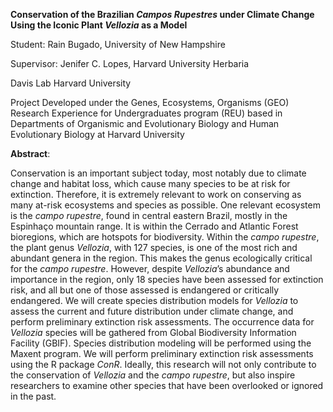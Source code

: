 **Conservation of the Brazilian *Campos Rupestres* under Climate Change Using the Iconic Plant *Vellozia* as a Model**

Student: Rain Bugado, University of New Hampshire

Supervisor: Jenifer C. Lopes, Harvard University Herbaria

Davis Lab Harvard University

Project Developed under the Genes, Ecosystems, Organisms (GEO) Research Experience for Undergraduates program (REU) based in Departments of Organismic and Evolutionary Biology and Human Evolutionary Biology at Harvard University

**Abstract**:

Conservation is an important subject today, most notably due to climate change and habitat loss, which cause many species to be at risk for extinction. Therefore, it is extremely relevant to work on conserving as many at-risk ecosystems and species as possible. One relevant ecosystem is the *campo rupestre*, found in central eastern Brazil, mostly in the Espinhaço mountain range. It is within the Cerrado and Atlantic Forest bioregions, which are hotspots for biodiversity. Within the *campo rupestre*, the plant genus *Vellozia*, with 127 species, is one of the most rich and abundant genera in the region. This makes the genus ecologically critical for the *campo rupestre*. However, despite *Vellozia*’s abundance and importance in the region, only 18 species have been assessed for extinction risk, and all but one of those assessed is endangered or critically endangered. We will create species distribution models for *Vellozia* to assess the current and future distribution under climate change, and perform preliminary extinction risk assessments. The occurrence data for *Vellozia* species will be gathered from Global Biodiversity Information Facility (GBIF). Species distribution modeling will be performed using the Maxent program. We will perform preliminary extinction risk assessments using the R package *ConR*. Ideally, this research will not only contribute to the conservation of *Vellozia* and the *campo rupestre*, but also inspire researchers to examine other species that have been overlooked or ignored in the past.
